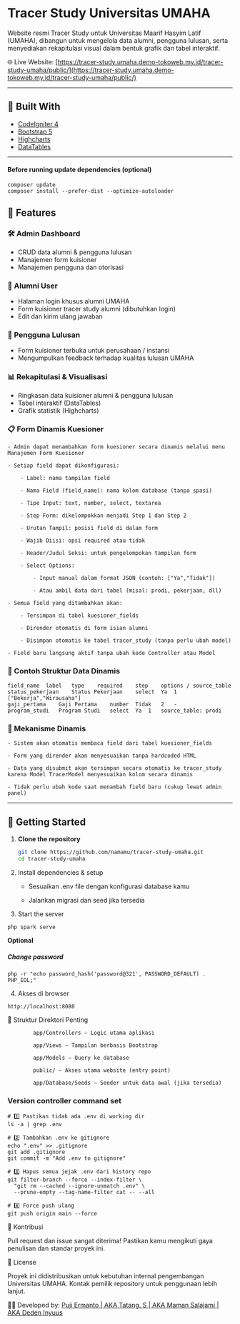 # Tracer Study Universitas UMAHA

Website resmi Tracer Study untuk Universitas Maarif Hasyim Latif (UMAHA), dibangun untuk mengelola data alumni, pengguna lulusan, serta menyediakan rekapitulasi visual dalam bentuk grafik dan tabel interaktif.

🌐 Live Website: [https://tracer-study.umaha.demo-tokoweb.my.id/tracer-study-umaha/public/](https://tracer-study.umaha.demo-tokoweb.my.id/tracer-study-umaha/public/)

---

## 🔧 Built With

- [CodeIgniter 4](https://codeigniter.com/)
- [Bootstrap 5](https://getbootstrap.com/)
- [Highcharts](https://www.highcharts.com/)
- [DataTables](https://datatables.net/)

---  

#### Before running update dependencies (optional)  
```
composer update
composer install --prefer-dist --optimize-autoloader
```  

## 🎯 Features

### 🛠 Admin Dashboard
- CRUD data alumni & pengguna lulusan
- Manajemen form kuisioner
- Manajemen pengguna dan otorisasi

### 👥 Alumni User
- Halaman login khusus alumni UMAHA
- Form kuisioner tracer study alumni (dibutuhkan login)
- Edit dan kirim ulang jawaban

### 🏢 Pengguna Lulusan
- Form kuisioner terbuka untuk perusahaan / instansi
- Mengumpulkan feedback terhadap kualitas lulusan UMAHA

### 📊 Rekapitulasi & Visualisasi
- Ringkasan data kuisioner alumni & pengguna lulusan
- Tabel interaktif (DataTables)
- Grafik statistik (Highcharts)

### 📋 Form Dinamis Kuesioner

    - Admin dapat menambahkan form kuesioner secara dinamis melalui menu Manajemen Form Kuesioner

    - Setiap field dapat dikonfigurasi:

        - Label: nama tampilan field

        - Nama Field (field_name): nama kolom database (tanpa spasi)

        - Tipe Input: text, number, select, textarea

        - Step Form: dikelompokkan menjadi Step 1 dan Step 2

        - Urutan Tampil: posisi field di dalam form

        - Wajib Diisi: opsi required atau tidak

        - Header/Judul Seksi: untuk pengelompokan tampilan form

        - Select Options:

            - Input manual dalam format JSON (contoh: ["Ya","Tidak"])

            - Atau ambil data dari tabel (misal: prodi, pekerjaan, dll)

    - Semua field yang ditambahkan akan:

        - Tersimpan di tabel kuesioner_fields

        - Dirender otomatis di form isian alumni

        - Disimpan otomatis ke tabel tracer_study (tanpa perlu ubah model)

    - Field baru langsung aktif tanpa ubah kode Controller atau Model

### 📁 Contoh Struktur Data Dinamis
```
field_name	label	type	required	step	options / source_table
status_pekerjaan	Status Pekerjaan	select	Ya	1	["Bekerja","Wirausaha"]
gaji_pertama	Gaji Pertama	number	Tidak	2	-
program_studi	Program Studi	select	Ya	1	source_table: prodi
```  

### 🧠 Mekanisme Dinamis

    - Sistem akan otomatis membaca field dari tabel kuesioner_fields

    - Form yang dirender akan menyesuaikan tanpa hardcoded HTML

    - Data yang disubmit akan tersimpan secara otomatis ke tracer_study karena Model TracerModel menyesuaikan kolom secara dinamis

    - Tidak perlu ubah kode saat menambah field baru (cukup lewat admin panel)
---

## 🚀 Getting Started

1. **Clone the repository**  
   ```bash
   git clone https://github.com/namamu/tracer-study-umaha.git
   cd tracer-study-umaha
   ```  

2. Install dependencies & setup

    - Sesuaikan .env file dengan konfigurasi database kamu

    -   Jalankan migrasi dan seed jika tersedia  

3. Start the server  
```
php spark serve
```  

**Optional**
##### Change password
```
php -r "echo password_hash('password@321', PASSWORD_DEFAULT) . PHP_EOL;"
```

4. Akses di browser  
```
http://localhost:8080
```  

📁 Struktur Direktori Penting  
```
        app/Controllers – Logic utama aplikasi

        app/Views – Tampilan berbasis Bootstrap

        app/Models – Query ke database

        public/ – Akses utama website (entry point)

        app/Database/Seeds – Seeder untuk data awal (jika tersedia)  
```  

### Version controller command set
```
# 1️⃣ Pastikan tidak ada .env di working dir
ls -a | grep .env

# 2️⃣ Tambahkan .env ke gitignore
echo ".env" >> .gitignore
git add .gitignore
git commit -m "Add .env to gitignore"

# 3️⃣ Hapus semua jejak .env dari history repo
git filter-branch --force --index-filter \
  "git rm --cached --ignore-unmatch .env" \
  --prune-empty --tag-name-filter cat -- --all

# 4️⃣ Force push ulang
git push origin main --force

```  


🙌 Kontribusi

Pull request dan issue sangat diterima! Pastikan kamu mengikuti gaya penulisan dan standar proyek ini.  

📄 License

Proyek ini didistribusikan untuk kebutuhan internal pengembangan Universitas UMAHA. Kontak pemilik repository untuk penggunaan lebih lanjut.

🧑‍💻 Developed by:  [Puji Ermanto | AKA Tatang. S | AKA Maman Salajami | AKA Deden Inyuus](https://pujiermanto-portfolio.vercel.app)